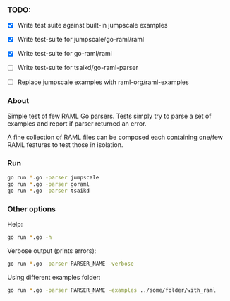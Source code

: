 ### TODO:

* [x] Write test suite against built-in jumpscale examples
* [x] Write test-suite for jumpscale/go-raml/raml
* [x] Write test-suite for go-raml/raml
* [ ] Write test-suite for tsaikd/go-raml-parser
* [ ] Replace jumpscale examples with raml-org/raml-examples


### About

Simple test of few RAML Go parsers. Tests simply try to parse a set of examples and report if parser returned an error.

A fine collection of RAML files can be composed each containing one/few RAML features to test those in isolation.

### Run

```sh
go run *.go -parser jumpscale
go run *.go -parser goraml
go run *.go -parser tsaikd
```

### Other options

Help:

```sh
go run *.go -h
```

Verbose output (prints errors):

```sh
go run *.go -parser PARSER_NAME -verbose
```

Using different examples folder:

```sh
go run *.go -parser PARSER_NAME -examples ../some/folder/with_raml

```